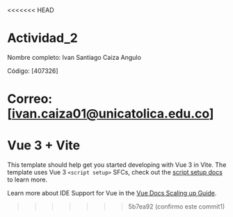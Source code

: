 <<<<<<< HEAD
# Actividad_2

Nombre completo: Ivan Santiago Caiza Angulo

Código: [407326]

Correo: [ivan.caiza01@unicatolica.edu.co]
=======
# Vue 3 + Vite

This template should help get you started developing with Vue 3 in Vite. The template uses Vue 3 `<script setup>` SFCs, check out the [script setup docs](https://v3.vuejs.org/api/sfc-script-setup.html#sfc-script-setup) to learn more.

Learn more about IDE Support for Vue in the [Vue Docs Scaling up Guide](https://vuejs.org/guide/scaling-up/tooling.html#ide-support).
>>>>>>> 5b7ea92 (confirmo este commit1)
